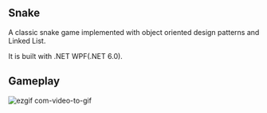 ## Snake
A classic snake game implemented with object oriented design patterns and Linked List.

It is built with .NET WPF(.NET 6.0).



## Gameplay
![ezgif com-video-to-gif](https://github.com/Josnht/Snake/assets/105603294/6cf0d861-5e3e-4888-b0f6-392152462f1e)


